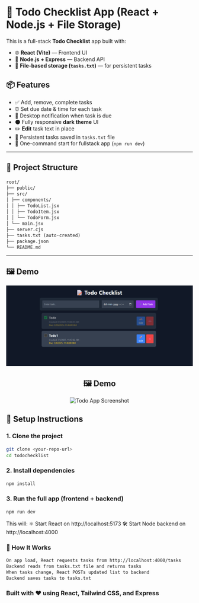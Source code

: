 # 📝 Todo Checklist App (React + Node.js + File Storage)

This is a full-stack **Todo Checklist** app built with:

- 🌐 **React (Vite)** — Frontend UI
- 🔧 **Node.js + Express** — Backend API
- 💾 **File-based storage (`tasks.txt`)** — for persistent tasks

## 📦 Features

- ✅ Add, remove, complete tasks
- ⏰ Set due date & time for each task
- 🔔 Desktop notification when task is due
- 🌑 Fully responsive **dark theme** UI
- ✏️ **Edit** task text in place
- 💾 Persistent tasks saved in `tasks.txt` file
- 🚀 One-command start for fullstack app (`npm run dev`)

---

## 📁 Project Structure
```
root/
├── public/
├── src/
│ ├── components/
│ │ ├── TodoList.jsx
│ │ ├── TodoItem.jsx
│ │ └── TodoForm.jsx
│ └── main.jsx
├── server.cjs
├── tasks.txt (auto-created)
├── package.json
└── README.md
```
---
## 🖼️ Demo

![Todo App Screenshot](./main_ui.png)
<h2 align="center">🖼️ Demo</h2>
<p align="center">
  <img src="./screenshot.png" width="700" alt="Todo App Screenshot" />
</p>


## 🚀 Setup Instructions

### 1. Clone the project

```bash
git clone <your-repo-url>
cd todochecklist
```

### 2. Install dependencies
```bash
npm install
```
### 3. Run the full app (frontend + backend)
```bash
npm run dev
```
This will:
    ⚛️ Start React on http://localhost:5173
    🛠 Start Node backend on http://localhost:4000

### 🧠 How It Works
    On app load, React requests tasks from http://localhost:4000/tasks
    Backend reads from tasks.txt file and returns tasks
    When tasks change, React POSTs updated list to backend
    Backend saves tasks to tasks.txt

### Built with ❤️ using React, Tailwind CSS, and Express